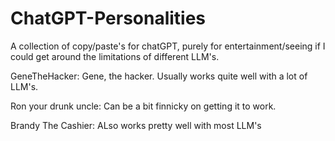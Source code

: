 # ChatGPT-Personalities
A collection of copy/paste's for chatGPT, purely for entertainment/seeing if I could get around the limitations of different LLM's.


GeneTheHacker: Gene, the hacker. Usually works quite well with a lot of LLM's.

Ron your drunk uncle: Can be a bit finnicky on getting it to work.

Brandy The Cashier: ALso works pretty well with most LLM's
